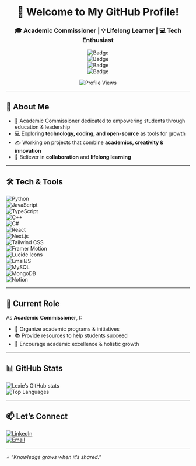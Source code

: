 <div align="center">

# 🌟 Welcome to My GitHub Profile!  

### 🎓 Academic Commissioner | 💡 Lifelong Learner | 💻 Tech Enthusiast  

![Badge](https://img.shields.io/badge/Academic-blue?style=for-the-badge)  
![Badge](https://img.shields.io/badge/Commissioner-purple?style=for-the-badge)  
![Badge](https://img.shields.io/badge/Learning-green?style=for-the-badge)  
![Badge](https://img.shields.io/badge/Technology-orange?style=for-the-badge)  

![Profile Views](https://komarev.com/ghpvc/?username=YOUR_GITHUB_USERNAME&color=blue&style=flat-square)  

</div>

---

## 🌟 About Me  
- 📖 Academic Commissioner dedicated to empowering students through education & leadership  
- 💻 Exploring **technology, coding, and open-source** as tools for growth  
- ✍️ Working on projects that combine **academics, creativity & innovation**  
- 🤝 Believer in **collaboration** and **lifelong learning**  

---

## 🛠️ Tech & Tools  

![Python](https://img.shields.io/badge/Python-3776AB?style=for-the-badge&logo=python&logoColor=white)  
![JavaScript](https://img.shields.io/badge/JavaScript-FFD43B?style=for-the-badge&logo=javascript&logoColor=black)  
![TypeScript](https://img.shields.io/badge/TypeScript-3178C6?style=for-the-badge&logo=typescript&logoColor=white)  
![C++](https://img.shields.io/badge/C++-00599C?style=for-the-badge&logo=cplusplus&logoColor=white)  
![C#](https://img.shields.io/badge/C%23-239120?style=for-the-badge&logo=c-sharp&logoColor=white)  
![React](https://img.shields.io/badge/React-20232A?style=for-the-badge&logo=react&logoColor=61DAFB)  
![Next.js](https://img.shields.io/badge/Next.js-000000?style=for-the-badge&logo=nextdotjs&logoColor=white)  
![Tailwind CSS](https://img.shields.io/badge/Tailwind_CSS-06B6D4?style=for-the-badge&logo=tailwindcss&logoColor=white)  
![Framer Motion](https://img.shields.io/badge/Framer_Motion-0055FF?style=for-the-badge&logo=framer&logoColor=white)  
![Lucide Icons](https://img.shields.io/badge/Lucide_Icons-000000?style=for-the-badge&logo=lucide&logoColor=white)  
![EmailJS](https://img.shields.io/badge/EmailJS-06B6D4?style=for-the-badge&logo=gmail&logoColor=white)  
![MySQL](https://img.shields.io/badge/MySQL-4479A1?style=for-the-badge&logo=mysql&logoColor=white)  
![MongoDB](https://img.shields.io/badge/MongoDB-47A248?style=for-the-badge&logo=mongodb&logoColor=white)  
![Notion](https://img.shields.io/badge/Notion-000000?style=for-the-badge&logo=notion&logoColor=white)  

---

## 📌 Current Role  
As **Academic Commissioner**, I:  
- 🎯 Organize academic programs & initiatives  
- 📚 Provide resources to help students succeed  
- 🌱 Encourage academic excellence & holistic growth  

---

## 📊 GitHub Stats  

![Lexie’s GitHub stats](https://github-readme-stats.vercel.app/api?username=YOUR_GITHUB_USERNAME&show_icons=true&theme=tokyonight)  
![Top Languages](https://github-readme-stats.vercel.app/api/top-langs/?username=YOUR_GITHUB_USERNAME&layout=compact&theme=tokyonight)  

---

## 📫 Let’s Connect  

[![LinkedIn](https://img.shields.io/badge/LinkedIn-blue?style=for-the-badge&logo=linkedin)](YOUR_LINKEDIN_LINK)  
[![Email](https://img.shields.io/badge/Email-D14836?style=for-the-badge&logo=gmail&logoColor=white)](mailto:YOUR_EMAIL)  

---

⭐️ _“Knowledge grows when it’s shared.”_  
